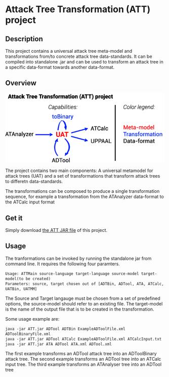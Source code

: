 # Attack Tree Transformation (ATT) project
## Description
This project contains a universal attack tree meta-model and transformations from/to concrete attack tree data-standards.
It can be compiled into standalone .jar and can be used to transform an attack tree in a specific data-format towards another data-format.


## Overview
![Project Overview](/images/Metamodel-and-Transformations-80p.png)

The project contains two main components: A universal metamodel for attack trees (UAT) and a set of transformations that transform attack trees to differetn data-standards.

The transformations can be composed to produce a single transformation sequence, for example a transformation from the ATAnalyzer data-format to the ATCalc input format

## Get it
Simply download [the ATT JAR file](ATT.jar) of this project.

## Usage
The tranformations can be invoked by running the standalone jar from command line. 
It requires the following four paramters.
```
Usage: ATTMain source-language target-language source-model target-model(to be created)
Parameters: source, target chosen out of [ADTBin, ADTool, ATA, ATCalc, UATBin, UATMM]
```
The Source and Target langauge must be chosen from a set of predefined options, the source-model should refer to an existing file. The target-model is the name of the output file that is to be created in the transformation.


Some usage example are:
```
java -jar ATT.jar ADTool ADTBin ExampleADToolFile.xml ADToolBinaryFile.xml
java -jar ATT.jar ADTool ATCalc ExampleADToolFile.xml ATCalcInput.txt
java -jar ATT.jar ATA ADTool ATA.xml ADTool.xml
```
The first example transforms an ADTool attack tree into an ADToolBinary attack tree. 
The second example transforms an ADTool tree into an ATCalc input tree.
The third example transforms an ATAnalyser tree into an ADTool tree